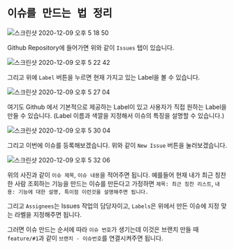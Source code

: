 # `이슈를 만드는 법 정리`

![스크린샷 2020-12-09 오후 5 18 50](https://user-images.githubusercontent.com/45676906/101603358-cf978b80-3a42-11eb-9e24-26d7542c3fed.png)

Github Repository에 들어가면 위와 같이 `Issues` 탭이 있습니다. 

![스크린샷 2020-12-09 오후 5 22 42](https://user-images.githubusercontent.com/45676906/101603643-37e66d00-3a43-11eb-9e7f-bc2480f051d2.png)

그리고 위에 `Label` 버튼을 누르면 현재 가지고 있는 Label을 볼 수 있습니다. 

![스크린샷 2020-12-09 오후 5 27 04](https://user-images.githubusercontent.com/45676906/101604148-e1c5f980-3a43-11eb-9c33-130b93c00bed.png)

여기도 Github 에서 기본적으로 제공하는 Label이 있고 사용자가 직접 원하는 Label을 만들 수 있습니다. (Label 이름과 색깔을 지정해서 이슈의 특징을 설명할 수 있습니다.)

![스크린샷 2020-12-09 오후 5 30 04](https://user-images.githubusercontent.com/45676906/101604405-38cbce80-3a44-11eb-9da7-209c4f108e96.png)

그리고 이번에 이슈를 등록해보겠습니다. 위와 같이 `New Issue` 버튼을 눌러보겠습니다. 

![스크린샷 2020-12-09 오후 5 32 06](https://user-images.githubusercontent.com/45676906/101604725-a8da5480-3a44-11eb-8a0d-5b0092199944.png)

위의 사진과 같이 `이슈 제목`, `이슈 내용`을 적어주면 됩니다. 예를들어 현재 내가 최근 칭찬한 사람 조회하는 기능을 만드는 이슈를 만든다고 가정하면 `제목: 최근 칭찬 리스트`, `내용: 기능에 대한 설명, 특이점 이런것을 설명해주면 됩니다.` 

그리고 `Assignees`는 Issues 작업의 담당자이고, `Labels`은 위에서 만든 이슈에 지정 맞는 라벨을 지정해주면 됩니다. 

그러면 이슈 만드는 순서에 따라 `이슈 번호`가 생기는데 이것은 브랜치 만들 때 `feature/#1`과 같이 `브랜치 - 이슈번호`를 연결시켜주면 됩니다. 

